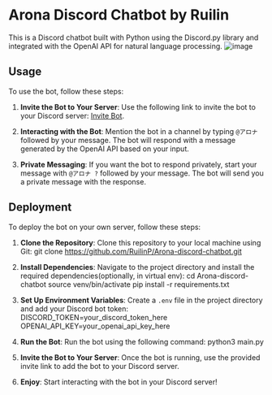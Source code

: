# Arona Discord Chatbot by Ruilin

This is a Discord chatbot built with Python using the Discord.py library and integrated with the OpenAI API for natural language processing.
![image](https://github.com/RuilinP/Arona-discord-chatbot/assets/93541585/70f444d5-c5e6-4073-a7ab-96ec59e791ee)

## Usage

To use the bot, follow these steps:

1. **Invite the Bot to Your Server**: Use the following link to invite the bot to your Discord server: [Invite Bot](https://discord.com/api/oauth2/authorize?client_id=1208721048967585825&permissions=199680&scope=bot).

2. **Interacting with the Bot**: Mention the bot in a channel by typing `@アロナ` followed by your message. The bot will respond with a message generated by the OpenAI API based on your input.

3. **Private Messaging**: If you want the bot to respond privately, start your message with `@アロナ ?` followed by your message. The bot will send you a private message with the response.

## Deployment

To deploy the bot on your own server, follow these steps:

1. **Clone the Repository**: Clone this repository to your local machine using Git:
git clone https://github.com/RuilinP/Arona-discord-chatbot.git

2. **Install Dependencies**: Navigate to the project directory and install the required dependencies(optionally, in virtual env):
cd Arona-discord-chatbot
source venv/bin/activate
pip install -r requirements.txt

4. **Set Up Environment Variables**: Create a `.env` file in the project directory and add your Discord bot token:
DISCORD_TOKEN=your_discord_token_here
OPENAI_API_KEY=your_openai_api_key_here

5. **Run the Bot**: Run the bot using the following command:
python3 main.py

6. **Invite the Bot to Your Server**: Once the bot is running, use the provided invite link to add the bot to your Discord server.

7. **Enjoy**: Start interacting with the bot in your Discord server!

